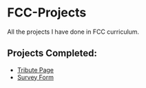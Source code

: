# FCC-Projects
All the projects I have done in FCC curriculum.
## Projects Completed:
* [Tribute Page](../Tribute-Page/)
* [Survey Form](../Survey-Form/)
